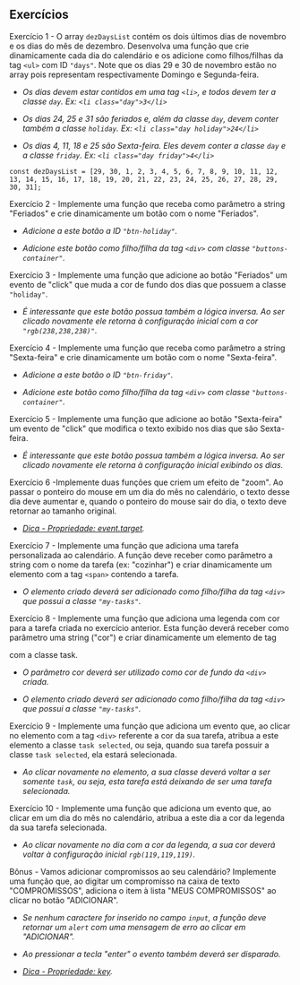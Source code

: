 ## Exercícios

Exercício 1 - O array `dezDaysList` contém os dois últimos dias de novembro e os dias do mês de dezembro. Desenvolva uma função que crie dinamicamente cada dia do calendário e os adicione como filhos/filhas da tag `<ul>` com ID `"days"`. Note que os dias 29 e 30 de novembro estão no array pois representam respectivamente Domingo e Segunda-feira.

- *Os dias devem estar contidos em uma tag `<li>`, e todos devem ter a classe `day`. Ex: `<li class="day">3</li>`*

- *Os dias 24, 25 e 31 são feriados e, além da classe `day`, devem conter também a classe `holiday`. Ex: `<li class="day holiday">24</li>`*

- *Os dias 4, 11, 18 e 25 são Sexta-feira. Eles devem conter a classe `day` e a classe `friday`. Ex: `<li class="day friday">4</li>`*

`const dezDaysList = [29, 30, 1, 2, 3, 4, 5, 6, 7, 8, 9, 10, 11, 12, 13, 14, 15, 16, 17, 18, 19, 20, 21, 22, 23, 24, 25, 26, 27, 28, 29, 30, 31];`


Exercício 2 - Implemente uma função que receba como parâmetro a string "Feriados" e crie dinamicamente um botão com o nome "Feriados".

- *Adicione a este botão a ID `"btn-holiday"`.*

- *Adicione este botão como filho/filha da tag `<div>` com classe `"buttons-container"`.*


Exercício 3 - Implemente uma função que adicione ao botão "Feriados" um evento de "click" que muda a cor de fundo dos dias que possuem a classe `"holiday"`.

- *É interessante que este botão possua também a lógica inversa. Ao ser clicado novamente ele retorna à configuração inicial com a cor `"rgb(238,238,238)"`.*


Exercício 4 - Implemente uma função que receba como parâmetro a string "Sexta-feira" e crie dinamicamente um botão com o nome "Sexta-feira".

- *Adicione a este botão o ID `"btn-friday"`.*

- *Adicione este botão como filho/filha da tag `<div>` com classe `"buttons-container"`.*


Exercício 5 - Implemente uma função que adicione ao botão "Sexta-feira" um evento de "click" que modifica o texto exibido nos dias que são Sexta-feira.

- *É interessante que este botão possua também a lógica inversa. Ao ser clicado novamente ele retorna à configuração inicial exibindo os dias.*


Exercício 6 -Implemente duas funções que criem um efeito de "zoom". Ao passar o ponteiro do mouse em um dia do mês no calendário, o texto desse dia deve aumentar e, quando o ponteiro do mouse sair do dia, o texto deve retornar ao tamanho original.

- *[Dica - Propriedade: event.target](https://developer.mozilla.org/en-US/docs/Web/API/Event/target).*


Exercício 7 - Implemente uma função que adiciona uma tarefa personalizada ao calendário. A função deve receber como parâmetro a string com o nome da tarefa (ex: "cozinhar") e criar dinamicamente um elemento com a tag `<span>` contendo a tarefa.

- *O elemento criado deverá ser adicionado como filho/filha da tag `<div>` que possui a classe `"my-tasks"`.*


Exercício 8 - Implemente uma função que adiciona uma legenda com cor para a tarefa criada no exercício anterior. Esta função deverá receber como parâmetro uma string ("cor") e criar dinamicamente um elemento de tag <div> com a classe task.

- *O parâmetro cor deverá ser utilizado como cor de fundo da `<div>` criada.*

- *O elemento criado deverá ser adicionado como filho/filha da tag `<div>` que possui a classe `"my-tasks"`.*


Exercício 9 - Implemente uma função que adiciona um evento que, ao clicar no elemento com a tag `<div>` referente a cor da sua tarefa, atribua a este elemento a classe `task selected`, ou seja, quando sua tarefa possuir a classe `task selected`, ela estará selecionada.

- *Ao clicar novamente no elemento, a sua classe deverá voltar a ser somente `task`, ou seja, esta tarefa está deixando de ser uma tarefa selecionada.*


Exercício 10 - Implemente uma função que adiciona um evento que, ao clicar em um dia do mês no calendário, atribua a este dia a cor da legenda da sua tarefa selecionada.

- *Ao clicar novamente no dia com a cor da legenda, a sua cor deverá voltar à configuração inicial `rgb(119,119,119)`.*


Bônus - Vamos adicionar compromissos ao seu calendário? Implemente uma função que, ao digitar um compromisso na caixa de texto "COMPROMISSOS", adiciona o item à lista "MEUS COMPROMISSOS" ao clicar no botão "ADICIONAR".

- *Se nenhum caractere for inserido no campo `input`, a função deve retornar um `alert` com uma mensagem de erro ao clicar em "ADICIONAR".*

- *Ao pressionar a tecla "enter" o evento também deverá ser disparado.*

- *[Dica - Propriedade: key](https://www.w3schools.com/JSREF/event_key_key.asp).*
